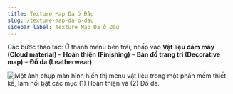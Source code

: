 ```yaml
---
title: Texture Map Da ở Đâu
slug: /texture-map-da-o-dau
sidebar_label: Texture Map Da ở Đâu
---
```


Các bước thao tác: Ở thanh menu bên trái, nhấp vào **Vật liệu đám mây (Cloud material)** – **Hoàn thiện (Finishing)** – **Bản đồ trang trí (Decorative map)** – **Đồ da (Leatherwear)**.

![Một ảnh chụp màn hình hiển thị menu vật liệu trong một phần mềm thiết kế, làm nổi bật các mục (1) Hoàn thiện và (2) Đồ da.](https://storage.googleapis.com/jegavn_kb/image_jegavn/138.1.png)